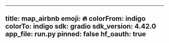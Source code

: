 
---
title: map_airbnb 
emoji: 🔥
colorFrom: indigo
colorTo: indigo
sdk: gradio
sdk_version: 4.42.0
app_file: run.py
pinned: false
hf_oauth: true
---

